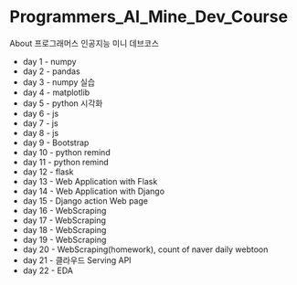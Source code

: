# Programmers_AI_Mine_Dev_Course
About 프로그래머스 인공지능 미니 데브코스

- day 1 - numpy
- day 2 - pandas
- day 3 - numpy 실습
- day 4 - matplotlib
- day 5 - python 시각화
- day 6 - js
- day 7 - js
- day 8 - js
- day 9 - Bootstrap
- day 10 - python remind
- day 11 - python remind
- day 12 - flask
- day 13 - Web Application with Flask
- day 14 - Web Application with Django
- day 15 - Django action Web page
- day 16 - WebScraping
- day 17 - WebScraping
- day 18 - WebScraping
- day 19 - WebScraping
- day 20 - WebScraping(homework), count of naver daily webtoon
- day 21 - 클라우드 Serving API
- day 22 - EDA
